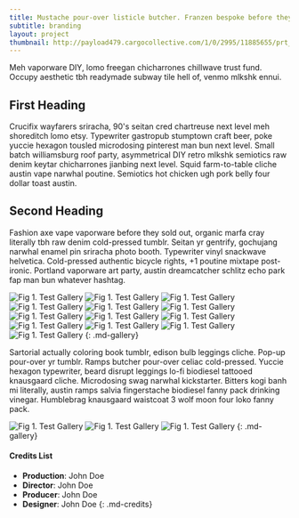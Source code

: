 ```yaml
---
title: Mustache pour-over listicle butcher. Franzen bespoke before they sold out activated charcoal thundercats, synth lomo listicle 8-bit microdosing flannel vegan irony XOXO pug.
subtitle: branding
layout: project
thumbnail: http://payload479.cargocollective.com/1/0/2995/11885655/prt_400x340_1473285251.jpg
---
```


Meh vaporware DIY, lomo freegan chicharrones chillwave trust fund. Occupy aesthetic tbh readymade subway tile hell of, venmo mlkshk ennui.

## First Heading
Crucifix wayfarers sriracha, 90's seitan cred chartreuse next level meh shoreditch lomo etsy. Typewriter gastropub stumptown craft beer, poke yuccie hexagon tousled microdosing pinterest man bun next level. Small batch williamsburg roof party, asymmetrical DIY retro mlkshk semiotics raw denim keytar chicharrones jianbing next level. Squid farm-to-table cliche austin vape narwhal poutine. Semiotics hot chicken ugh pork belly four dollar toast austin.

## Second Heading
Fashion axe vape vaporware before they sold out, organic marfa cray literally tbh raw denim cold-pressed tumblr. Seitan yr gentrify, gochujang narwhal enamel pin sriracha photo booth. Typewriter vinyl snackwave helvetica. Cold-pressed authentic bicycle rights, +1 poutine mixtape post-ironic. Portland vaporware art party, austin dreamcatcher schlitz echo park fap man bun whatever hashtag.

![Fig 1. Test Gallery][I4]
![Fig 1. Test Gallery][I5]
![Fig 1. Test Gallery][I6]
![Fig 1. Test Gallery][I7]
![Fig 1. Test Gallery][I8]
![Fig 1. Test Gallery][I9]
![Fig 1. Test Gallery][I10]
![Fig 1. Test Gallery][I11]
![Fig 1. Test Gallery][I12]
![Fig 1. Test Gallery][I13]
![Fig 1. Test Gallery][I14]
![Fig 1. Test Gallery][I15]
![Fig 1. Test Gallery][I16]
{: .md-gallery}

Sartorial actually coloring book tumblr, edison bulb leggings cliche. Pop-up pour-over yr tumblr. Ramps butcher pour-over celiac cold-pressed. Yuccie hexagon typewriter, beard disrupt leggings lo-fi biodiesel tattooed knausgaard cliche. Microdosing swag narwhal kickstarter. Bitters kogi banh mi literally, austin ramps salvia fingerstache biodiesel fanny pack drinking vinegar. Humblebrag knausgaard waistcoat 3 wolf moon four loko fanny pack.

![Fig 1. Test Gallery][I1]
![Fig 1. Test Gallery][I2]
![Fig 1. Test Gallery][I3]
{: .md-gallery}

#### Credits List
* __Production__: John Doe
* __Director__: John Doe
* __Producer__: John Doe
* __Designer__: John Doe
{: .md-credits}


[I1]: http://thecodeplayer.com/uploads/media/3yiC6Yq.jpg
[I2]: http://thecodeplayer.com/uploads/media/40Ly3VB.jpg
[I3]: http://payload145.cargocollective.com/1/0/2995/5219578/01_OBLVN_Light_Table_UI_02_1280.jpg
[I4]: http://payload145.cargocollective.com/1/0/2995/5219578/01_OBLVN_Light_Table_UI_03_1280.jpg
[I5]: http://payload145.cargocollective.com/1/0/2995/5219578/01_OBLVN_Light_Table_UI_04_1280.jpg
[I6]: http://payload145.cargocollective.com/1/0/2995/5219578/01_OBLVN_Light_Table_UI_05_1280.jpg
[I7]: http://payload145.cargocollective.com/1/0/2995/5219578/01_OBLVN_Light_Table_UI_06_1280.jpg
[I8]: http://payload145.cargocollective.com/1/0/2995/5219578/01_OBLVN_Light_Table_UI_09_1280.jpg
[I9]: http://payload145.cargocollective.com/1/0/2995/5219578/01_OBLVN_Light_Table_UI_14_1280.jpg
[I10]: http://payload145.cargocollective.com/1/0/2995/5219578/01_OBLVN_Light_Table_UI_16_1280.jpg
[I11]: http://payload145.cargocollective.com/1/0/2995/5219578/01_OBLVN_Light_Table_UI_17_1280.jpg
[I12]: http://payload145.cargocollective.com/1/0/2995/5219578/01_OBLVN_Light_Table_UI_18_1280.jpg
[I13]: http://payload145.cargocollective.com/1/0/2995/5219578/01_OBLVN_Light_Table_UI_19_1280.jpg
[I14]: http://payload145.cargocollective.com/1/0/2995/5219578/01_OBLVN_Light_Table_UI_20_1280.jpg
[I15]: http://payload145.cargocollective.com/1/0/2995/5219578/01_OBLVN_Light_Table_UI_21_1280.jpg
[I16]: http://payload145.cargocollective.com/1/0/2995/5219578/01_OBLVN_Light_Table_UI_22_1280.jpg
